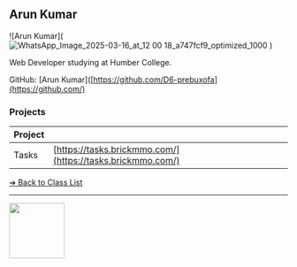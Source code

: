 <style>@import url("//readme.codeadam.ca/readme.css");</style>

## Arun Kumar 

![Arun Kumar](![WhatsApp_Image_2025-03-16_at_12 00 18_a747fcf9_optimized_1000](https://github.com/user-attachments/assets/46fda6d5-a8c3-4a13-a9b3-462f76d17229)
)

Web Developer studying at Humber College.

GitHub: [Arun Kumar]([https://github.com/D6-prebuxofa](https://github.com/)

### Projects

| Project | |
| - | - |
| Tasks | [https://tasks.brickmmo.com/](https://tasks.brickmmo.com/) |

[&#10132; Back to Class List](/)

---

<a href="https://brickmmo.com">
<img src="https://brickmmo.com/images/brickmmo-logo-horizontal.jpg" width="100">
</a>
